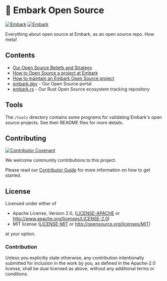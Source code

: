 # 🦕 Embark Open Source
	
[![Embark](https://img.shields.io/badge/embark-open%20source-blueviolet.svg)](http://embark.games)
[![Embark](https://img.shields.io/badge/discord-ark-%237289da.svg?logo=discord)](https://discord.gg/dAuKfZS)

Everything about open source at Embark, as an open source repo. How meta!

## Contents

- [Our Open Source Beliefs and Strategy](content/beliefs-strategy.md)
- [How to Open Source a project at Embark](content/how-to.md)
- [How to maintain an Embark Open Source project](content/maintenance-guidelines.md)
- [embark.dev](https://embark.dev) - Our Open Source portal
- [embark.rs](https://embark.rs) - Our Rust Open Source ecosystem tracking repository

## Tools

The `/tools` directory contains some programs for validating Embark's open source projects. See their README files for more details.

## Contributing

[![Contributor Covenant](https://img.shields.io/badge/contributor%20covenant-v1.4-ff69b4.svg)](../CODE_OF_CONDUCT.md)

We welcome community contributions to this project.

Please read our [Contributor Guide](CONTRIBUTING.md) for more information on how to get started.

## License

Licensed under either of

- Apache License, Version 2.0, ([LICENSE-APACHE](LICENSE-APACHE) or <http://www.apache.org/licenses/LICENSE-2.0>)
- MIT license ([LICENSE-MIT](LICENSE-MIT) or <http://opensource.org/licenses/MIT>)

at your option.

### Contribution

Unless you explicitly state otherwise, any contribution intentionally submitted for inclusion in the work by you, as defined in the Apache-2.0 license, shall be dual licensed as above, without any additional terms or conditions.
